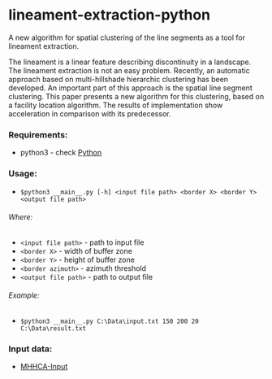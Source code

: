 # lineament-extraction-python
A new algorithm for spatial clustering of the line segments as a tool for lineament extraction.

The lineament is a linear feature describing discontinuity in a landscape. The lineament extraction is not an easy problem. Recently, an automatic approach based on multi-hillshade hierarchic clustering has been developed. An important part of this approach is the spatial line segment clustering. This paper presents a new algorithm for this clustering, based on a facility location algorithm. The results of implementation show acceleration in comparison with its predecessor.

### Requirements: 
* python3 - check [Python](https://www.python.org/downloads/)

### Usage:
* ``$python3 __main__.py [-h] <input file path> <border X> <border Y> <output file path>``
    
###### Where:
* ``<input file path>``  - path to input file
*    ``<border X>``         - width of buffer zone
*    ``<border Y>``         - height of buffer zone
*    ``<border azimuth>``   - azimuth threshold
*    ``<output file path>`` - path to output file
    
###### Example:
*    ``$python3 __main__.py C:\Data\input.txt 150 200 20 C:\Data\result.txt``

### Input data:
* [MHHCA-Input](https://github.com/OKaas/LineamentExtraction-MHHCA-Input)
